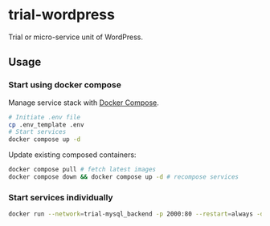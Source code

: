 # trial-wordpress

Trial or micro-service unit of WordPress.

## Usage

### Start using docker compose

Manage service stack with [Docker Compose](https://docs.docker.com/compose/).

```bash
# Initiate .env file
cp .env_template .env
# Start services
docker compose up -d
```

Update existing composed containers:

```bash
docker compose pull # fetch latest images
docker compose down && docker compose up -d # recompose services
```

### Start services individually

```bash
docker run --network=trial-mysql_backend -p 2000:80 --restart=always -d wordpress
```

